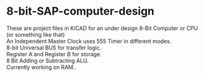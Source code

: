 # 8-bit-SAP-computer-design
These are project files in KiCAD for an under design 8-Bit Computer or CPU (or something like that) </br>
An Independent Master Clock uses 555 Timer in different modes.</br>
8-bit Universal BUS for transfer logic. </br>
Register A and Register B for storage.</br>
8 Bit Adding or Subtracting ALU.</br>
Currently working on RAM..


